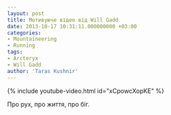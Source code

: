 ```yaml
---
layout: post
title: Мотивуюче відео від Will Gadd
date: 2013-10-17 10:31:11.000000000 +03:00
categories:
- Mountaineering
- Running
tags:
- Arcteryx
- Will Gadd
author: 'Taras Kushnir'
---
```


{% include youtube-video.html id="xCpowcXopKE" %}

Про рух, про життя, про біг.
